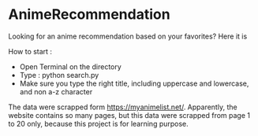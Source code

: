 # AnimeRecommendation
Looking for an anime recommendation based on your favorites? Here it is

How to start :
- Open Terminal on the directory
- Type : python search.py
- Make sure you type the right title, including uppercase and lowercase, and non a-z character


The data were scrapped form https://myanimelist.net/. Apparently, the website contains so many pages, but this data were scrapped from page 1 to 20 only, because this project is for learning purpose.

